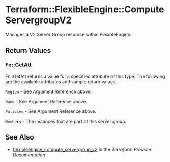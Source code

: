 # Terraform::FlexibleEngine::ComputeServergroupV2

Manages a V2 Server Group resource within FlexibleEngine.

## Return Values

### Fn::GetAtt

Fn::GetAtt returns a value for a specified attribute of this type. The following are the available attributes and sample return values.

`Region` - See Argument Reference above.

`Name` - See Argument Reference above.

`Policies` - See Argument Reference above.

`Members` - The instances that are part of this server group.

## See Also

* [flexibleengine_compute_servergroup_v2](https://www.terraform.io/docs/providers/flexibleengine/r/compute_servergroup_v2.html) in the _Terraform Provider Documentation_